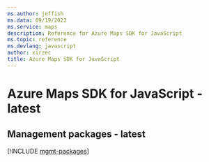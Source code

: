 ```yaml
---
ms.author: jeffish
ms.data: 09/19/2022
ms.service: maps
description: Reference for Azure Maps SDK for JavaScript
ms.topic: reference
ms.devlang: javascript
author: xirzec
title: Azure Maps SDK for JavaScript
---
```

# Azure Maps SDK for JavaScript - latest

## Management packages - latest
[!INCLUDE [mgmt-packages](maps-mgmt-index.md)]